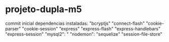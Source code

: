 # projeto-dupla-m5
commit inicial
dependencias instaladas:
"bcryptjs" 
   "connect-flash"
    "cookie-parser"
    "cookie-session"
    "express"
    "express-flash"
    "express-handlebars"
    "express-session"
    "mysql2": "
    "nodemon": 
    "sequelize"
    "session-file-store"
